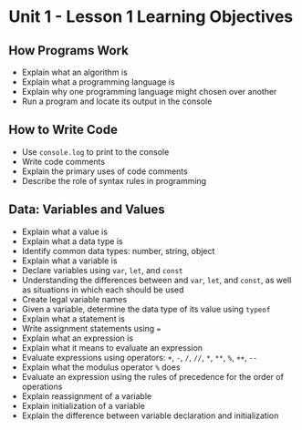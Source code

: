 # Unit 1 - Lesson 1 Learning Objectives

## How Programs Work

- Explain what an algorithm is
- Explain what a programming language is
- Explain why one programming language might chosen over another
- Run a program and locate its output in the console

## How to Write Code

- Use `console.log` to print to the console
- Write code comments
- Explain the primary uses of code comments
- Describe the role of syntax rules in programming

## Data: Variables and Values

- Explain what a value is
- Explain what a data type is
- Identify common data types: number, string, object
- Explain what a variable is
- Declare variables using `var`, `let`, and `const`
- Understanding the differences between and `var`, `let`, and `const`, as well as situations in which each should be used
- Create legal variable names
- Given a variable, determine the data type of its value using `typeof`
- Explain what a statement is
- Write assignment statements using `=`
- Explain what an expression is
- Explain what it means to evaluate an expression
- Evaluate expressions using operators: `+`, `-`, `/`, `//`, `*`, `**`, `%`, `++`, `--`
- Explain what the modulus operator `%` does
- Evaluate an expression using the rules of precedence for the order of operations
- Explain reassignment of a variable
- Explain initialization of a variable
- Explain the difference between variable declaration and initialization

